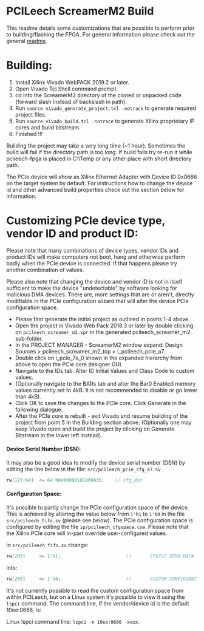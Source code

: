PCILeech ScreamerM2 Build
=================
This readme details some customizations that are possible to perform prior to building/flashing the FPGA. For general information please check out the general [readme](readme.md).

Building:
=================
1) Install Xilinx Vivado WebPACK 2019.2 or later.
2) Open Vivado Tcl Shell command prompt.
3) cd into the ScreamerM2 directory of the cloned or unpacked code (forward slash instead of backslash in path).
4) Run `source vivado_generate_project.tcl -notrace` to generate required project files.
5) Run `source vivado_build.tcl -notrace` to generate Xilinx proprietary IP cores and build bitstream.
6) Finished !!!

Building the project may take a very long time (~1 hour). Sometimes the build will fail if the directory path is too long. If build fails try re-run it while pcileech-fpga is placed in C:\Temp or any other place with short directory path.

The PCIe device will show as Xilinx Ethernet Adapter with Device ID 0x0666 on the target system by default. For instructions how to change the device id and other advanced build properties check out the section below for information.

Customizing PCIe device type, vendor ID and product ID:
=================
Please note that many combinations of device types, vendor IDs and product IDs will make computers not boot, hang and otherwise perform badly when the PCIe device is connected. If that happens please try another combination of values.

Please also note that changing the device and vendor ID is not in itself sufficient to make the device "undetectable" by software looking for malicious DMA devices. There are, more settings that are or aren't, directly modifiable in the PCIe configuration wizard that will alter the device PCIe configuration space.

* Please first generate the initial project as outlined in points 1-4 above.
* Open the project in Vivado Web Pack 2018.3 or later by double clicking on `pcileech_screamer_m2.xpr` in the generated pcileech_screamer_m2 sub-folder.
* In the PROJECT MANAGER - ScreamerM2 window expand: Design Sources > pcileech_screamer_m2_top > i_pcileech_pcie_a7.
* Double click on i_pcie_7x_0 shown in the expanded hierarchy from above to open the PCIe core designer GUI.
* Navigate to the IDs tab. Alter ID Initial Values and Class Code to custom values.
* (Optionally navigate to the BARs tab and alter the Bar0 Enabled memory values currently set to 4kB. It is not recommended to disable or go lower than 4kB).
* Click OK to save the changes to the PCIe core. Click Generate in the following dialogue.
* After the PCIe core is rebuilt - exit Vivado and resume building of the project from point 5 in the Building section above. (Optionally one may keep Vivado open and build the project by clicking on Generate Bitstream in the lower left instead).


#### Device Serial Number (DSN):

It may also be a good idea to modify the device serial number (DSN) by editing the line below in the file: `src/pcileech_pcie_cfg_a7.sv`
```verilog
rw[127:64]  <= 64'h0000000101000A35;    // cfg_dsn
```


#### Configuration Space:

It's possible to partly change the PCIe configuration space of the device. This is achieved by altering the value below from `1'b1` to `1'b0` in the file `src/pcileech_fifo.sv` (please see below). The PCIe configuration space is configured by editing the file `ip/pcileech_cfgspace.coe`. Please note that the Xilinx PCIe core will in-part override user-configured values.

in `src/pcileech_fifo.sv` change:
```verilog
rw[203]     <= 1'b1;                        //       CFGTLP ZERO DATA
```
into:
```verilog
rw[203]     <= 1'b0;                        //       CUSTOM CONFIGURATION SPACE ENABLED
```

It's not currently possible to read the custom configuration space from within PCILeech, but on a Linux system it's possible to view it using the `lspci` command. The command line, if the vendor/device id is the default 10ee:0666, is:

Linux lspci command line: `lspci -n 10ee:0666 -xxxx`.
